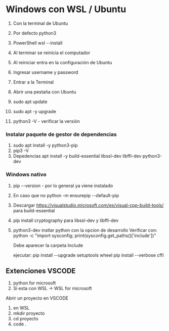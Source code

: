 # Windows con WSL  / Ubuntu

1. Con la terminal de Ubuntu
2. Por defecto python3

1. PowerShell wsl --install
2. Al terminar se reinicia el computador
3. Al reiniciar entra en la configuración de Ubuntu
4. Ingresar username y password

1. Entrar a la Terminal
2. Abrir una pestaña con Ubuntu


1. sudo apt update
2. sudo apt -y upgrade
3. python3 -V - verificar la versión

### Instalar paquete de gestor de dependencias

1. sudo apt install -y python3-pip
2. pip3 -V
3. Depedencias 
    apt install -y build-essential libssl-dev libffi-dev python3-dev

### Windows nativo

1. pip --version - por lo general ya viene instalado
2. En caso que no python -m ensurepip --default-pip

1. Descargar https://visualstudio.microsoft.com/es/visual-cpp-build-tools/ para build-essential
2. pip install cryptography para libssl-dev y libffi-dev
3. python3-dev instlar python con la opcion de desarrollo
    Verificar con:
    python -c "import sysconfig; print(sysconfig.get_paths()['include'])"

    Debe aparecer la carpeta Include

    ejecutar:
    pip install --upgrade setuptools wheel
    pip install --verbose cffi


## Extenciones VSCODE

1. python for microsoft
2. Si esta con WSL -> WSL for microsoft

Abrir un proyecto en VSCODE
1. en WSL
2. mkdir proyecto
3. cd proyecto
4. code .
